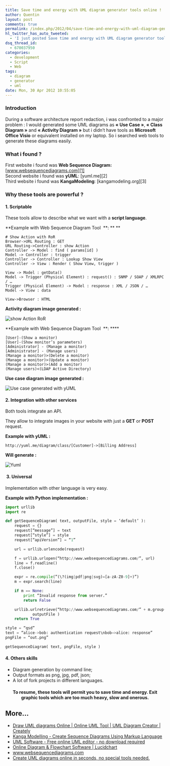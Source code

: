```yaml
---
title: Save time and energy with UML diagram generator tools online !
author: Quentin
layout: post
comments: true
permalink: /index.php/2012/04/save-time-and-energy-with-uml-diagram-generator-tools-online/
hl_twitter_has_auto_tweeted:
  - 'I just posted Save time and energy with UML diagram generator tools online !, read it here: http://blog.quent.in/?p=480'
dsq_thread_id:
  - 670037950
categories:
  - development
  - Script
  - Web
tags:
  - diagram
  - generator
  - uml
date: Mon, 30 Apr 2012 10:55:05
---
```

### Introduction

During a software architecture report redaction, i was confronted to a major problem : I would generated some UML diagrams as **&laquo;&nbsp;Use Case&nbsp;&raquo;**, **&laquo;&nbsp;Class Diagram&nbsp;&raquo;** and **&laquo;&nbsp;Activity Diagram&nbsp;&raquo;** but i didn&rsquo;t have tools as **Microsoft Office Visio** or equivalent installed on my laptop. So i searched web tools to generate these diagrams easily.

### What i found ?

First website i found was **Web Sequence Diagram:** [www.websequencediagrams.com][1]  
Second website i found was **yUML**: [yuml.me][2]  
Third website i found was **KangaModeling**: [kangamodeling.org][3]

### Why these tools are powerful ?

#### 1. Scriptable

These tools allow to describe what we want with a **script language**.

**Example with Web Sequence Diagram Tool  **: ** **

```plain
# Show Action with RoR
Browser->URL Routing : GET
URL Routing->Controller : show Action
Controller -> Model : find ( params[id] )
Model -> Controller : trigger
Controller -> Controller : Lookup Show View
Controller -> View : Render ( Show View, trigger )

View -> Model : getData()
Model -> Trigger (Physical Element) : request() : SNMP / SOAP / XMLRPC / …
Trigger (Physical Element) -> Model : response : XML / JSON / …
Model -> View : data

View->Browser : HTML
```

**Activity diagram image generated :**  

![show Action RoR](/assets/wp-content/uploads/2012/04/index.png)

**Example with Web Sequence Diagram Tool  **: ****

```plain
[User]-(Show a monitor)
[User]-(Show monitor’s parameters)
[Administrator] - (Manage a monitor)
[Administrator] - (Manage users)
(Manage a monitor)>(Delete a monitor)
(Manage a monitor)>(Update a monitor)
(Manage a monitor)>(Add a monitor)
(Manage users)<(LDAP Active Directory)
```

**Use case diagram image generated :**  

![Use case generated with yUML](/assets/wp-content/uploads/2012/04/use-cases.png)

#### 2. Integration with other services

Both tools integrate an API.

They allow to integrate images in your website with just a **GET** or **POST** request.

**Example with yUML :**

```plain
http://yuml.me/diagram/class/[Customer]->[Billing Address]
```

**Will generate :**

![Yuml](http://yuml.me/diagram/class/[Customer]->[Billing%20Address]) 

####  3. Universal

Implementation with other language is very easy.

**Example with Python implementation :**

```python
import urllib
import re

def getSequenceDiagram( text, outputFile, style = ‘default’ ):
    request = {}
    request[“message”] = text
    request[“style”] = style
    request[“apiVersion”] = “1”

    url = urllib.urlencode(request)

    f = urllib.urlopen(“http://www.websequencediagrams.com/”, url)
    line = f.readline()
    f.close()

    expr = re.compile(”(\?(img|pdf|png|svg)=[a-zA-Z0-9]+)”)
    m = expr.search(line)

    if m == None:
        print “Invalid response from server.”
        return False

    urllib.urlretrieve(“http://www.websequencediagrams.com/” + m.group(),
            outputFile )
    return True

style = “qsd”
text = “alice->bob: authentication request\nbob–>alice: response”
pngFile = “out.png”

getSequenceDiagram( text, pngFile, style )
```

#### 4. Others skills

*   Diagram generation by command line;
*   Output formats as png, jpg, pdf, json;
*   A lot of fork projects in different languages.

<h4 style="text-align: center;">
  To resume, these tools will permit you to save time and energy. Exit graphic tools which are too much heavy, slow and onerous.
</h4>

## More...

*   <a href="http://creately.com/Draw-UML-and-Class-Diagrams-Online" title="Draw UML diagrams Online | Online UML Tool | UML Diagram Creator | Creately" rel="nofollow">Draw UML diagrams Online | Online UML Tool | UML Diagram Creator | Creately</a>
*   <a href="http://kangamodeling.org/" title="Kanga Modelling - Create Sequence Diagrams Using Markup Language">Kanga Modelling - Create Sequence Diagrams Using Markup Language</a>
*   <a href="http://www.gliffy.com/uses/uml-software/" title="UML Software - Free online UML editor - no download required" rel="nofollow">UML Software - Free online UML editor - no download required</a>
*   <a href="http://www.lucidchart.com/" title="Online Diagram & Flowchart Software | Lucidchart" rel="nofollow">Online Diagram & Flowchart Software | Lucidchart</a>
*   <a href="http://www.websequencediagrams.com/" title="No Title" rel="nofollow">www.websequencediagrams.com</a>
*   <a href="http://yuml.me/" title="Create UML diagrams online in seconds, no special tools needed." rel="nofollow">Create UML diagrams online in seconds, no special tools needed.</a>